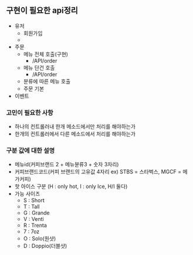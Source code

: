 ## 구현이 필요한 api정리
- 유저
  - 회원가입
  - 
- 주문
  - 메뉴 전체 호출(구현)
    - /API/order
  - 메뉴 단건 호출
    - /API/order
  - 분류에 따른 메뉴 호출
  - 주문 기본
- 이벤트

### 고민이 필요한 사항
- 하나의 컨트롤러내 한개 메소드에서만 처리를 해야하는가
- 한개의 컨트롤러에서 다른 메소드에서 처리를 해야하는가

### 구분 값에 대한 설명
- 메뉴id(커피브랜드 2 + 메뉴뷴류3 + 숫자 3자리)
- 커피브랜드코드(커피 브랜드의 고유값 4자리 ex) STBS = 스타벅스, MGCF = 메가커피)
- 핫 아이스 구분 (H : only hot, I : only Ice, H/I 둘다)
- 가능 사이즈
  - S : Short
  - T : Tall
  - G : Grande
  - V : Venti
  - R : Trenta
  - 7 : 7oz
  - O : Solo(원샷)
  - D : Doppio(더블샷)